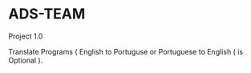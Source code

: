 ADS-TEAM
========

Project 1.0

Translate Programs ( English to Portuguse or Portuguese to English ( is Optional ).


